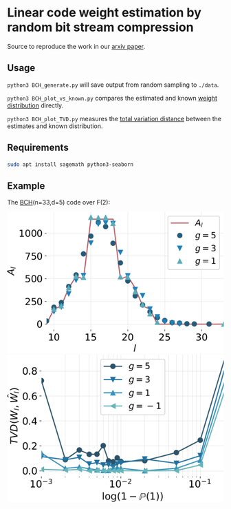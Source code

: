 # Linear code weight estimation by random bit stream compression

Source to reproduce the work in our [arxiv paper][arxiv].

## Usage

`python3 BCH_generate.py` will save output from random sampling to `./data`.

`python3 BCH_plot_vs_known.py` compares the estimated and known [weight distribution][weight distribution] directly.

`python3 BCH_plot_TVD.py` measures the [total variation distance][TVD] between the estimates and known distribution.


## Requirements

```bash
sudo apt install sagemath python3-seaborn
```


## Example

The [BCH][BCH](n=33,d=5) code over F(2):

![weights](example/BCH_n33_d5_pOnes0.95_gain_vs_known.png "Estimated vs known weight distribution")
![TVD](example/BCH_n33_d5_TVD.png "Total Variation Distance")


[arxiv]: https://arxiv.org/abs/1806.02099
[weight distribution]: https://en.wikipedia.org/wiki/Weight_enumerator
[TVD]: https://en.wikipedia.org/wiki/Total_variation_distance_of_probability_measures
[BCH]: https://en.wikipedia.org/wiki/BCH_code
